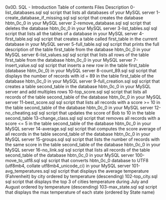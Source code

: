 0x0D. SQL - Introduction
Table of contents
Files 	Description
0-list_databases.sql 	sql script that lists all databases of your MySQL server
1-create_database_if_missing.sql 	sql script that creates the database hbtn_0c_0 in your MySQL server
2-remove_database.sql 	sql script that deletes the database hbtn_0c_0 in your MySQL server
3-list_tables.sql 	sql script that lists all the tables of a database in your MySQL server
4-first_table.sql 	sql script that creates a table called first_table in the current database in your MySQL server
5-full_table.sql 	sql script that prints the full description of the table first_table from the database hbtn_0c_0 in your MySQL server
6-list_values.sql 	sql script that lists all rows of the table first_table from the database hbtn_0c_0 in your MySQL server
7-insert_value.sql 	sql script that inserts a new row in the table first_table (database hbtn_0c_0) in your MySQL server
8-count_89.sql 	sql script that displays the number of records with id = 89 in the table first_table of the database hbtn_0c_0 in your MySQL server
9-full_creation.sql 	sql script that creates a table second_table in the database hbtn_0c_0 in your MySQL server and add multiples rows
10-top_score.sql 	sql script that lists all records of the table second_table of the database hbtn_0c_0 in your MySQL server
11-best_score.sql 	sql script that lists all records with a score >= 10 in the table second_table of the database hbtn_0c_0 in your MySQL server
12-no_cheating.sql 	sql script that updates the score of Bob to 10 in the table second_table
13-change_class.sql 	sql script that removes all records with a score <= 5 in the table second_table of the database hbtn_0c_0 in your MySQL server
14-average.sql 	sql script that computes the score average of all records in the table second_table of the database hbtn_0c_0 in your MySQL server
15-groups.sql 	sql script that lists the number of records with the same score in the table second_table of the database hbtn_0c_0 in your MySQL server
16-no_link.sql 	sql script that lists all records of the table second_table of the database hbtn_0c_0 in your MySQL server
100-move_to_utf8.sql 	sql script that converts hbtn_0c_0 database to UTF8 (utf8mb4, collate utf8mb4_unicode_ci) in your MySQL server
101-avg_temperatures.sql 	sql script that displays the average temperature (Fahrenheit) by city ordered by temperature (descending)
102-top_city.sql 	sql script that displays the top 3 of cities temperature during July and August ordered by temperature (descending)
103-max_state.sql 	sql script that displays the max temperature of each state (ordered by State name)
